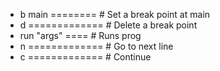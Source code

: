 * b main ======== # Set a break point at main
* d ============= # Delete a break point
* run "args" ==== # Runs prog
* n ============= # Go to next line
* c ============= # Continue

